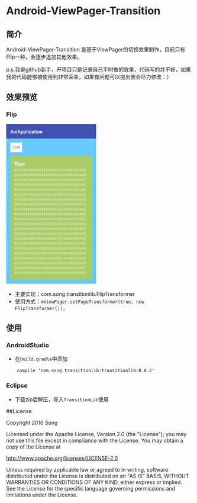 # Android-ViewPager-Transition
## 简介
Android-ViewPager-Transition 是基于ViewPager的切换效果制作，目前只有Flip一种，会逐步追加其他效果。

p.s.我是github新手，开项目只是记录自己平时做的效果，代码写的并不好，如果我的代码能够被使用到非常荣幸，如果有问题可以提出我会尽力修改：）
## 效果预览
### Flip
![image](https://github.com/MidoriInu1/song.github.io/blob/master/res/demo_android_OglFlip.gif )  

+ 主要实现：com.song.transitionlib.FlipTransformer
+ 使用方式：`mViewPager.setPageTransformer(true, new FlipTransformer());`


## 使用
### AndroidStudio
+ 在`build.gradle`中添加

````
	compile 'com.song.transitionlib:transitionlib:0.0.2'
````
### Eclipse
+ 下载zip后解压，导入`TransitionLib`使用


##License

Copyright 2016 Song

Licensed under the Apache License, Version 2.0 (the "License");
you may not use this file except in compliance with the License.
You may obtain a copy of the License at

http://www.apache.org/licenses/LICENSE-2.0

Unless required by applicable law or agreed to in writing, software
distributed under the License is distributed on an "AS IS" BASIS,
WITHOUT WARRANTIES OR CONDITIONS OF ANY KIND, either express or implied.
See the License for the specific language governing permissions and
limitations under the License.